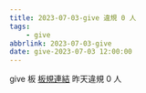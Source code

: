 ```yaml
---
title: 2023-07-03-give 違規 0 人
tags:
    - give
abbrlink: 2023-07-03-give
date: give-2023-07-03 12:00:00
---
```

give 板 [板規連結](https://www.ptt.cc/bbs/give/M.1612495900.A.C32.html)
昨天違規 0 人
